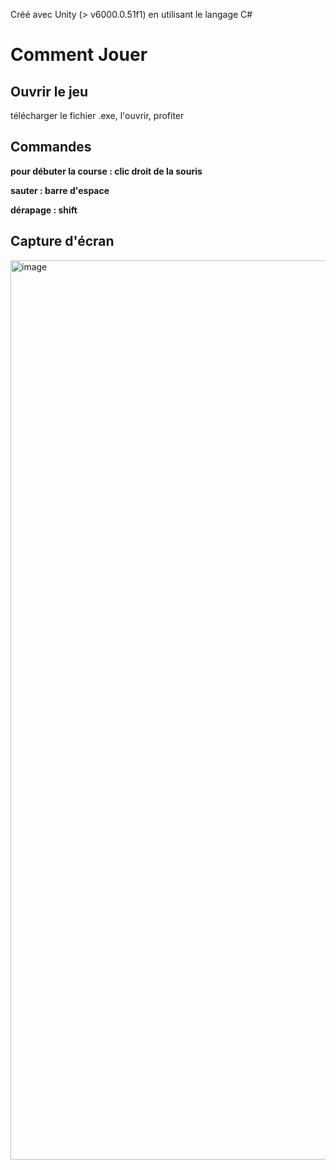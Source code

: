 

Créé avec Unity (> v6000.0.51f1) en utilisant le langage C#

# Comment Jouer

## Ouvrir le jeu

télécharger le fichier .exe, l'ouvrir, profiter

## Commandes 

**pour débuter la course : clic droit de la souris**

**sauter : barre d'espace**

**dérapage : shift**

## Capture d'écran

<img width="2559" height="1439" alt="image" src="https://github.com/user-attachments/assets/235ee068-0db6-4f78-abb1-100ace207572" />
